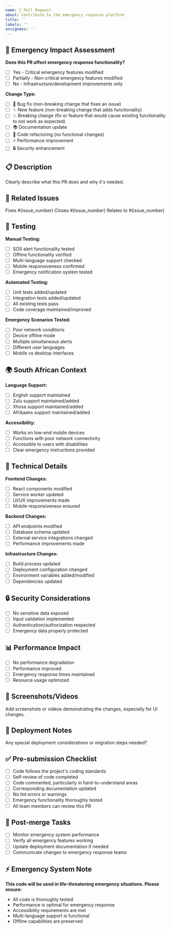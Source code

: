```yaml
---
name: 🔧 Pull Request
about: Contribute to the emergency response platform
title: ''
labels: ''
assignees: ''
---
```


## 🚨 Emergency Impact Assessment

**Does this PR affect emergency response functionality?**

- [ ] Yes - Critical emergency features modified
- [ ] Partially - Non-critical emergency features modified
- [ ] No - Infrastructure/development improvements only

**Change Type:**

- [ ] 🐛 Bug fix (non-breaking change that fixes an issue)
- [ ] ✨ New feature (non-breaking change that adds functionality)
- [ ] 💥 Breaking change (fix or feature that would cause existing functionality to not work as expected)
- [ ] 📚 Documentation update
- [ ] 🎨 Code refactoring (no functional changes)
- [ ] ⚡ Performance improvement
- [ ] 🔒 Security enhancement

## 📋 Description

Clearly describe what this PR does and why it's needed.

## 🔗 Related Issues

Fixes #(issue_number)
Closes #(issue_number)
Relates to #(issue_number)

## 🧪 Testing

**Manual Testing:**

- [ ] SOS alert functionality tested
- [ ] Offline functionality verified
- [ ] Multi-language support checked
- [ ] Mobile responsiveness confirmed
- [ ] Emergency notification system tested

**Automated Testing:**

- [ ] Unit tests added/updated
- [ ] Integration tests added/updated
- [ ] All existing tests pass
- [ ] Code coverage maintained/improved

**Emergency Scenarios Tested:**

- [ ] Poor network conditions
- [ ] Device offline mode
- [ ] Multiple simultaneous alerts
- [ ] Different user languages
- [ ] Mobile vs desktop interfaces

## 🌍 South African Context

**Language Support:**

- [ ] English support maintained
- [ ] Zulu support maintained/added
- [ ] Xhosa support maintained/added
- [ ] Afrikaans support maintained/added

**Accessibility:**

- [ ] Works on low-end mobile devices
- [ ] Functions with poor network connectivity
- [ ] Accessible to users with disabilities
- [ ] Clear emergency instructions provided

## 📱 Technical Details

**Frontend Changes:**

- [ ] React components modified
- [ ] Service worker updated
- [ ] UI/UX improvements made
- [ ] Mobile responsiveness ensured

**Backend Changes:**

- [ ] API endpoints modified
- [ ] Database schema updated
- [ ] External service integrations changed
- [ ] Performance improvements made

**Infrastructure Changes:**

- [ ] Build process updated
- [ ] Deployment configuration changed
- [ ] Environment variables added/modified
- [ ] Dependencies updated

## 🔒 Security Considerations

- [ ] No sensitive data exposed
- [ ] Input validation implemented
- [ ] Authentication/authorization respected
- [ ] Emergency data properly protected

## 📊 Performance Impact

- [ ] No performance degradation
- [ ] Performance improved
- [ ] Emergency response times maintained
- [ ] Resource usage optimized

## 📸 Screenshots/Videos

Add screenshots or videos demonstrating the changes, especially for UI changes.

## 📝 Deployment Notes

Any special deployment considerations or migration steps needed?

## ✅ Pre-submission Checklist

- [ ] Code follows the project's coding standards
- [ ] Self-review of code completed
- [ ] Code commented, particularly in hard-to-understand areas
- [ ] Corresponding documentation updated
- [ ] No lint errors or warnings
- [ ] Emergency functionality thoroughly tested
- [ ] All team members can review this PR

## 🔄 Post-merge Tasks

- [ ] Monitor emergency system performance
- [ ] Verify all emergency features working
- [ ] Update deployment documentation if needed
- [ ] Communicate changes to emergency response teams

## ⚡ Emergency System Note

**This code will be used in life-threatening emergency situations. Please ensure:**

- All code is thoroughly tested
- Performance is optimal for emergency response
- Accessibility requirements are met
- Multi-language support is functional
- Offline capabilities are preserved
